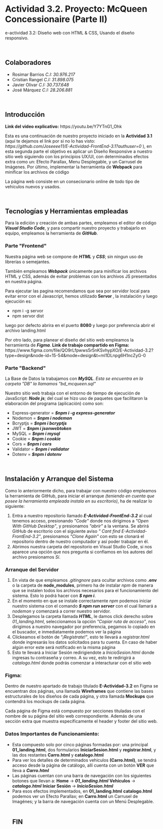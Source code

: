 # Actividad 3.2. Proyecto: McQueen Concessionaire (Parte II)
<p>e-actividad 3.2: Diseño web con HTML & CSS, Usando el diseño responsivo.</p>
<br>
<h2> Colaboradores </h2><ul>
<li>Rosimar Barrios  <i>C.I: 30.976.217</i></li>
<li>Cristian Rangel  <i>C.I: 31.898.075</i></li>
<li>Javier Olivar  <i>C.I: 30.737.648</i></li>
<li>José Márquez  <i>C.I: 28.206.881</i></li>
</ul>
<br>

<h2>Introducción</h2>
<p><b>Link del video explicativo:</b> https://youtu.be/Y7YTnG1_Ohk </p>
<p>Esta es una continuación de nuestro proyecto iniciado en la <b>Actividad 3.1</b> (aquí te dejamos el link por si no lo has visto: <i>https://github.com/Joseeee11/E-Actividad-FrontEnd-3.1?authuser=0</i> ), en esta segunda parte el objetivo es aplicar un Diseño Responsive a nuestro sitio web siguiendo con los principios UX/UI, con determinados efectos extra como un: Efecto Parallax, Menu Desplegable, y un Carrusel de Imágenes. Por último, implementar la herramienta de <b>Webpack</b> para minificar los archivos de código</p> 
<p> La página web consiste en un consecionario online de todo tipo de vehículos nuevos y usados.</p>

<br>
<h2>Tecnologías y Herramientas empleadas </h2>
Para la edición y creación de ambas partes, empleamos el editor de código <b><i>Visual Studio Code</i></b>, y para compartir nuestro proyecto y trabajarlo en equipo, empleamos la herramienta de <b><i>GitHub</i></b>.</p>
<h3>Parte "Frontend"</h3>
<p>Nuestra página web se compone de <b><i>HTML</i></b> y <b><i>CSS</i></b>; sin ningun uso de librerías o semejantes.</p>
<p>También empleamos <b><i>Webpack</i></b> únicamente para minificar los archivos HTML y CSS, además de evitar problemas con los archivos JS presentados en nuestra página.</p>
<p>Para ejecutar las pagina recomendamos que sea por servidor local para evitar error con el Javascript, hemos utilizado<b> Servor </b>, la instalación y luego ejecución es:</p>
 <ul>
<li> npm i -g servor </li>
<li> npm servor dist</li>
</ul>
<p>luego por defecto abrira en el puerto <b>8080</b> y luego por preferencia abrir el archivo landing.html</p>
<p>Por otro lado, para planear el diseño del sitio web empleamos la herramienta de <b><i>Figma</i></b>. <b>Link de trabajo compartido en Figma:</b> https://www.figma.com/file/QO9rLfpwws5r5nKSvhypXO/E-Actividad-3.2?type=design&node-id=15-54&mode=design&t=mI1DLnpg6H1ncZyG-0 
<br></p>

<h3>Parte "Backend"</h3>
<p>La Base de Datos la trabajamos con <b><i>MySQL</i></b>. <i>Esta se encuentra en la carpeta "DB" la llamamos "bd_mcqueen.sql"</i></p>
<p>Nuestro sitio web trabaja con el entorno de tiempo de ejecución de JavaScript: <b><i>Node js</i></b>; del cual se hizo uso de paquetes que facilitaron la elaboración del programa (aplicación) como son:</p>
<ul><li>Express-generator  = <b><i>$npm i -g express-generator</i></b></li>
	<li>Nodemon  =  <b><i>$npm i nodemon</i></b></li>
	<li>Bcryptjs = <b><i>$npm i bcryptjs</i></b></li>
	<li>JWT  =  <b><i>$npm i jsonwebtoken</i></b></li>
	<li>MySQL  =  <b><i>$npm i mysql</i></b></li>
	<li>Cookie  =  <b><i>$npm i cookie</i></b></li>
	<li>Cors  =  <b><i>$npm i cors</i></b></li>	
	<li>Validator  =  <b><i>$npm i validator</i></b></li>
	<li>Dotenv  =  <b><i>$npm i dotenv</i></b></li></ul>
<br>

<h2>Instalación y Arranque del Sistema</h2>
<p>Como lo anteriormente dicho, para trabajar con nuestro código empleamos la herramienta de GitHub, para iniciar el arranque <i>(teniendo en cuenta que posee la herramienta empleada instala en su escritorio)</i>, ha de realizar lo siguiente:
</p>
<ol><li>Entra a nuestro repositorio llamado <b><i>E-Actividad-FrontEnd-3.2</i></b> al cual tenemos acceso, presionando <i> "Code" </i>  donde nos dirigimos a <i>"Open With GitHub Desktop"</i>, y presionamos <i>"abrir"</i> a la ventana. Se abrirá GitHub de escritorio con el siguiente aviso <i>" Cant find E-Actividad-FrontEnd-3.2"</i>, presionamos <i>"Clone Again"</i> con esto se clonará el repositorio dentro de nuestro computador y así poder trabajar en él.</li>
<li>Abrimos nuestra carpeta del repositorio en Visual Studio Code, si nos aparece una opción que nos pregunta si confiamos en los autores del archivo presionamos <i>Sí</i>.</li></ol>

<h3>Arranque del Servidor</h3>
<ol><li>En vista de que empleamos <i>.gitingnore</i> para ocultar archivos como <b>.env</b> o la carpeta de <b>node_modules</b>, primero ha de instalar <i>npm</i> de manera que se instalen todos los archivos necesarios para el funcionamiento del sistema. Esto lo podrá hacer con <i><b>$ npm i</b></i>.</li>
<li>En el momento en que se instale correctamente <i>npm</i> podemos iniciar nuestro sistema con el comando <i><b>$ npm run server</b></i> con el cual llamará a <i>nodemon</i> y comenzará a correr nuestro servidor.</li>
<li>Desplegamos la carpeta llamada <b><i>HTML</i></b>, le damos click derecho sobre <i>01_landing.html</i>, seleccionamos la opción <i>"Copiar ruta de acceso"</i>, nos dirigimos a nuestro navegador por preferencia, pegamos lo copiado en el buscador, e inmediatamente podemos ver la página</li>
<li>Clickeamos el botón de <i>"¡Regístrate!"</i>, esto te llevará a <i>registrar.html</i> donde ingresarás los datos solicitados para tu cuenta. En caso de haber algún error este será notificado en la misma página</li>
<li>Esto te llevará a Iniciar Sesión redirigiendote a <i>InicioSesion.html</i> donde ingresas tu contraseña y correo. A su vez, esto te redirigirá a <i>catalogo.html</i> donde podrás comenzar a interacturar con el sitio web</li></ol>

<h3>Figma:</h3>
<p>Dentro de nuestro apartado de trabajo titulado <b>E-Actividad-3.2</b> en Figma se encuentran dos páginas, una llamada <b>Wireframes</b> que contiene las bases estructurales de los diseños de cada página, y otra llamada <b>Mockups</b> que contendrá los mockups de cada página.</p>
<p>Cada página de Figma está compuesto por secciones tituladas con el nombre de su página del sitio web correspondiente. Además de una sección extra que muestra específicamente el header y footer del sitio web.</p>

<h3>Datos Importantes de Funcionamiento:</h3>
<ul>
	<li>Esta compuesto solo por cinco páginas formadas por: una principal <b>01_landing.html</b>, dos formularios <b>IniciarSesion.html</b> y <b>registrar.html</b>, y las dos restantes <b>Carro.html</b> y <b>catalogo.html</b></li>
	<li>Para ver los detalles de determinados vehiculos <b>(Carro.html)</b>, se tendrá acceso desde la página de catálogo, allí cuenta con un botón <b>VER</b> que lleva a <i><b>Carro.html</b></i></li>
	<li>Las páginas cuentan con una barra de navegación con los siguientes botones que llevan a:
		<b>Home</b> -> <i><b>01_landing.html</b></i>
		<b>Vehículos</b> -> <i><b>catalogo.html</b></i>
		<b>Iniciar Sesión</b> -> <i><b>InicioSesion.html</b></i></li>
<li>Para esos efectos implementados, en <b>01_landing.html</b> <b>catalogo.html</b> podemos ver un Efecto Parallax; en <b>Carro.html</b> un Carrusel de Imagénes; y la barra de navegación cuenta con un Menú Desplegable.</li>

<br>
<h2>FIN</h2>
